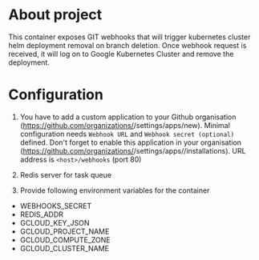 # About project

This container exposes GIT webhooks that will trigger kubernetes cluster helm deployment removal on branch deletion. Once webhook request is received, it will log on to Google Kubernetes Cluster and remove the deployment.

# Configuration

1. You have to add a custom application to your Github organisation (https://github.com/organizations/<org name>/settings/apps/new). Minimal configuration needs `Webhook URL` and `Webhook secret (optional)` defined. Don't forget to enable this application in your organisation (https://github.com/organizations/<org name>/settings/apps/<app name>/installations). URL address is `<host>/webhooks` (port 80)

2. Redis server for task queue

3. Provide following environment variables for the container

  - WEBHOOKS_SECRET
  - REDIS_ADDR
  - GCLOUD_KEY_JSON
  - GCLOUD_PROJECT_NAME
  - GCLOUD_COMPUTE_ZONE
  - GCLOUD_CLUSTER_NAME


